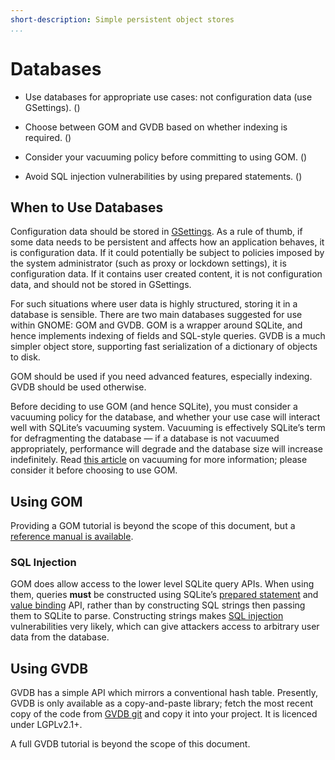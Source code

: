 ```yaml
---
short-description: Simple persistent object stores
...
```


# Databases

  - Use databases for appropriate use cases: not configuration data (use
    GSettings). ([](#when-to-use-databases))

  - Choose between GOM and GVDB based on whether indexing is required.
    ([](#when-to-use-databases))

  - Consider your vacuuming policy before committing to using GOM.
    ([](#when-to-use-databases))

  - Avoid SQL injection vulnerabilities by using prepared statements.
    ([](#sql-injection))

## When to Use Databases

Configuration data should be stored in
[GSettings](https://developer.gnome.org/gio/stable/GSettings.html). As a
rule of thumb, if some data needs to be persistent and affects how an
application behaves, it is configuration data. If it could potentially
be subject to policies imposed by the system administrator (such as
proxy or lockdown settings), it is configuration data. If it contains
user created content, it is not configuration data, and should not be
stored in GSettings.

For such situations where user data is highly structured, storing it in
a database is sensible. There are two main databases suggested for use
within GNOME: GOM and GVDB. GOM is a wrapper around SQLite, and hence
implements indexing of fields and SQL-style queries. GVDB is a much
simpler object store, supporting fast serialization of a dictionary of
objects to disk.

GOM should be used if you need advanced features, especially indexing.
GVDB should be used otherwise.

Before deciding to use GOM (and hence SQLite), you must consider a
vacuuming policy for the database, and whether your use case will
interact well with SQLite’s vacuuming system. Vacuuming is effectively
SQLite’s term for defragmenting the database — if a database is not
vacuumed appropriately, performance will degrade and the database size
will increase indefinitely. Read [this
article](http://blogs.gnome.org/jnelson/2015/01/06/sqlite-vacuum-and-auto_vacuum/)
on vacuuming for more information; please consider it before choosing to
use GOM.

## Using GOM

Providing a GOM tutorial is beyond the scope of this document, but a
[reference manual is available](https://developer.gnome.org/gom/).

### SQL Injection

GOM does allow access to the lower level SQLite query APIs. When using
them, queries **must** be constructed using SQLite’s [prepared
statement](https://www.sqlite.org/c3ref/stmt.html) and [value
binding](https://www.sqlite.org/c3ref/bind_blob.html) API, rather than
by constructing SQL strings then passing them to SQLite to parse.
Constructing strings makes [SQL
injection](http://en.wikipedia.org/wiki/SQL_injection) vulnerabilities
very likely, which can give attackers access to arbitrary user data from
the database.

## Using GVDB

GVDB has a simple API which mirrors a conventional hash table.
Presently, GVDB is only available as a copy-and-paste library; fetch the
most recent copy of the code from [GVDB
git](https://git.gnome.org/browse/gvdb) and copy it into your project.
It is licenced under LGPLv2.1+.

A full GVDB tutorial is beyond the scope of this document.
